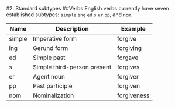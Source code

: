 #2. Standard subtypes
##Verbs
English verbs currently have seven established subtypes: `simple` `ing` `ed` `s` `er` `pp`, and `nom`.

|Name|Description|Example|
|---|---|---|
|simple|Imperative form|forgive|
|ing|Gerund form|forgiving|
|ed|Simple past|forgave|
|s|Simple third-person present|forgives|
|er|Agent noun|forgiver|
|pp|Past participle|forgiven|
|nom|Nominalization|forgiveness|
